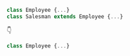```js
class Employee {...}
class Salesman extends Employee {...}
```

👇

```js
class Employee {...}
```
